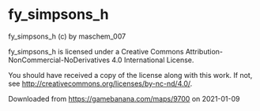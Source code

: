 # fy_simpsons_h

fy_simpsons_h (c) by maschem_007

fy_simpsons_h is licensed under a
Creative Commons Attribution-NonCommercial-NoDerivatives 4.0 International License.

You should have received a copy of the license along with this
work. If not, see <http://creativecommons.org/licenses/by-nc-nd/4.0/>.

Downloaded from https://gamebanana.com/maps/9700 on 2021-01-09